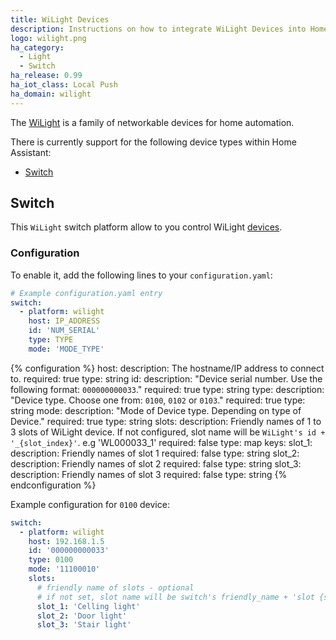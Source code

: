 ```yaml
---
title: WiLight Devices
description: Instructions on how to integrate WiLight Devices into Home Assistant.
logo: wilight.png
ha_category:
  - Light
  - Switch
ha_release: 0.99
ha_iot_class: Local Push
ha_domain: wilight
---
```


The [WiLight](http://www.wilight.com.br) is a family of networkable devices for home automation.


There is currently support for the following device types within Home Assistant:

- [Switch](#switch)


## Switch

This `WiLight` switch platform allow to you control WiLight [devices](http://www.wilight.com.br/).

### Configuration

To enable it, add the following lines to your `configuration.yaml`:

```yaml
# Example configuration.yaml entry
switch:
  - platform: wilight
    host: IP_ADDRESS
    id: 'NUM_SERIAL'
    type: TYPE
    mode: 'MODE_TYPE'
```

{% configuration %}
host:
  description: The hostname/IP address to connect to.
  required: true
  type: string
id:
  description: "Device serial number. Use the following format: `000000000033`."
  required: true
  type: string
type:
  description: "Device type. Choose one from: `0100`, `0102` or `0103`."
  required: true
  type: string
mode:
  description: "Mode of Device type. Depending on type of Device."
  required: true
  type: string
slots:
  description: Friendly names of 1 to 3 slots of WiLight device. If not configured, slot name will be `WiLight's id + '_{slot_index}'`. e.g 'WL000033_1'
  required: false
  type: map
  keys:
    slot_1:
      description: Friendly names of slot 1
      required: false
      type: string
    slot_2:
      description: Friendly names of slot 2
      required: false
      type: string
    slot_3:
      description: Friendly names of slot 3
      required: false
      type: string
{% endconfiguration %}

Example configuration for `0100` device:

```yaml
switch:
  - platform: wilight
    host: 192.168.1.5
    id: '000000000033'
    type: 0100
    mode: '11100010'
    slots:
      # friendly name of slots - optional
      # if not set, slot name will be switch's friendly_name + 'slot {slot_index}'. e.g 'MP1 slot 1'
      slot_1: 'Celling light'
      slot_2: 'Door light'
      slot_3: 'Stair light'
```
